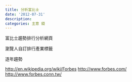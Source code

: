 ```yaml
---
title: 分析富比士
date: '2012-07-31'
description:
categories: 主意 錢
---
```


富比士趨勢排行分析網頁

瀏覽人自訂排行產業標籤

逐年趨勢

<http://en.wikipedia.org/wiki/Forbes>
<http://www.forbes.com/>
<http://www.forbes.conn.tw/>
